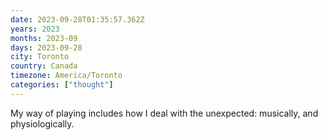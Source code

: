 ```yaml
---
date: 2023-09-28T01:35:57.362Z
years: 2023
months: 2023-09
days: 2023-09-28
city: Toronto
country: Canada
timezone: America/Toronto
categories: ["thought"]
---
```

My way of playing includes how I deal with the unexpected: musically, and physiologically.
